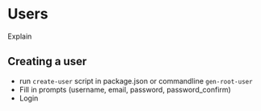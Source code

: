 # Users

Explain

## Creating a user

- run `create-user` script in package.json or commandline `gen-root-user`
- Fill in prompts (username, email, password, password_confirm)
- Login
